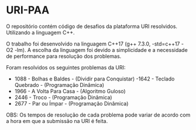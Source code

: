 # URI-PAA
O repositório contém código de desafios da plataforma URI resolvidos. Utilizando a linguagem C++.

O trabalho foi desenvolvido na linguagem C++17 (g++ 7.3.0, -std=c++17 -O2 -lm). A escolha da linguagem foi devido a simplicidade e a necessidade de performance para resolução dos problemas.

Foram resolvidos os seguintes problemas da URI:

 - 1088 - Bolhas e Baldes - (Dividir para Conquistar)
 -1642 - Teclado Quebrado - (Programação Dinâmica)
 - 1966 - A Volta Para Casa - (Algoritmo Guloso)
 - 2446 - Troco - (Programação Dinâmica)
 - 2677 - Par ou Ímpar - (Programação Dinâmica)

OBS: Os tempos de resolução de cada problema pode variar de acordo com a hora em que a submissão na URI é feita.
